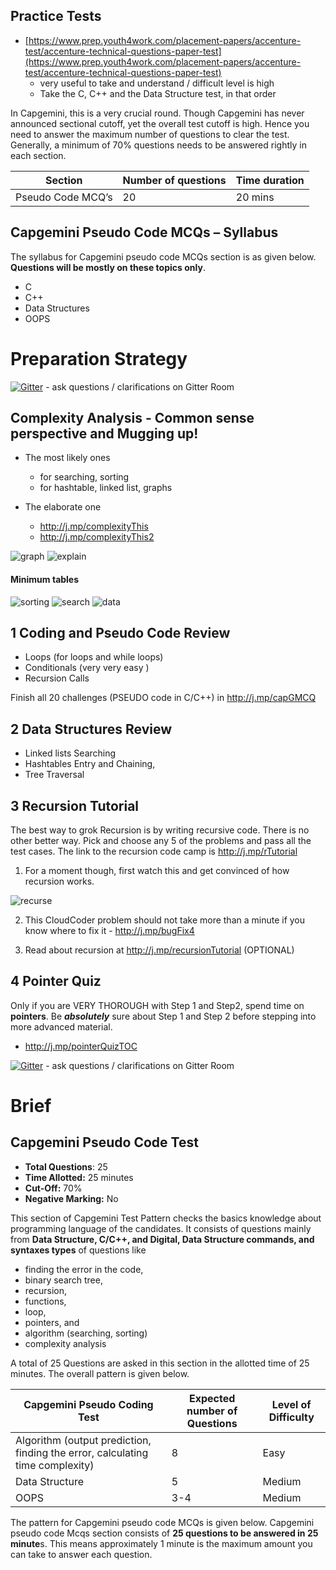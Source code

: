 
## Practice Tests
 - [https://www.prep.youth4work.com/placement-papers/accenture-test/accenture-technical-questions-paper-test](https://www.prep.youth4work.com/placement-papers/accenture-test/accenture-technical-questions-paper-test)
	 - very useful to take and understand / difficult level is high 
	 - Take the C, C++ and the Data Structure test, in that order

In Capgemini, this is a very crucial round. Though Capgemini has never announced sectional cutoff, yet the overall test cutoff is high. Hence you need to answer the maximum number of questions to clear the test. Generally, a minimum of 70% questions needs to be answered rightly in each section.

|**Section** | **Number of questions** | **Time duration**
|-------------|----------------|------------------|
Pseudo Code MCQ’s | 20  | 20 mins

## **Capgemini** **Pseudo Code MCQs** **– Syllabus**

The syllabus for Capgemini pseudo code MCQs section is as given below.  **Questions will be mostly on these topics only**.

-   C
-   C++
-   Data Structures
-   OOPS	



# Preparation Strategy

[![Gitter](https://badges.gitter.im/kgisl/cs8251.svg)](https://gitter.im/kgisl/cs8251?utm_source=badge&utm_medium=badge&utm_campaign=pr-badge) - ask questions / clarifications on Gitter Room

## Complexity Analysis - Common sense perspective and Mugging up!
   - The most likely ones 
       - for searching, sorting 
       - for hashtable, linked list, graphs 
      
   - The elaborate one 
	   - http://j.mp/complexityThis
	   - http://j.mp/complexityThis2 

![graph](https://j.mp/graphO)
![explain](https://j.mp/complexityO)

#### Minimum tables 
![sorting](https://j.mp/sortingO)
![search](https://j.mp/searchingO)
![data](https://bit.ly/2SzqdGO)


## 1 Coding and Pseudo Code Review 
   - Loops  (for loops and while loops)
   - Conditionals (very very easy ) 
   - Recursion Calls

Finish all 20 challenges (PSEUDO code in C/C++) in http://j.mp/capGMCQ

## 2 Data Structures Review
   - Linked lists Searching 
   - Hashtables Entry and Chaining, 
   - Tree Traversal

## 3 Recursion Tutorial
The best way to grok Recursion is by writing recursive code. There is no other better way. Pick and choose any 5 of the problems and pass all the test cases. The link to the recursion code camp is http://j.mp/rTutorial

1. For a moment though, first watch this and get convinced of how recursion works. 

![recurse](http://j.mp/recurseGIF)

2. This CloudCoder problem should not take more than a minute if you know where to fix it - http://j.mp/bugFix4 

3. Read about recursion at http://j.mp/recursionTutorial  (OPTIONAL)


## 4 Pointer Quiz 

Only if you are VERY THOROUGH with Step 1 and Step2, spend time on **pointers**. Be ***absolutely*** sure about Step 1 and Step 2 before stepping into more advanced material. 
  - http://j.mp/pointerQuizTOC

[![Gitter](https://badges.gitter.im/kgisl/cs8251.svg)](https://gitter.im/kgisl/cs8251?utm_source=badge&utm_medium=badge&utm_campaign=pr-badge) - ask questions / clarifications on Gitter Room


# Brief 

## **Capgemini Pseudo Code Test**

-   **Total Questions**: 25
-   **Time Allotted:** 25 minutes
-   **Cut-Off:** 70%
-   **Negative Marking:**  No

This section of Capgemini Test Pattern checks the basics knowledge about programming language of the candidates. It consists of questions mainly from  **Data Structure, C/C++, and Digital, Data Structure commands, and syntaxes types**  of questions like 
  - finding the error in the code, 
  - binary search tree, 
  - recursion, 
  - functions, 
  - loop, 
  - pointers, and 
  - algorithm (searching, sorting) 
  - complexity analysis 

A total of 25 Questions are asked in this section in the allotted time of 25 minutes. The overall pattern is given below.

|Capgemini Pseudo Coding Test | Expected number of Questions | Level of Difficulty  
|------|------|--------|
|Algorithm (output prediction, finding the error, calculating time complexity)  |8  | Easy
| Data Structure   | 5  | Medium
| OOPS  | 3-4  | Medium


The pattern for Capgemini pseudo code MCQs is given below. Capgemini pseudo code Mcqs section consists of **25 questions to be answered in 25 minute**s. This means approximately 1 minute is the maximum amount you can take to answer each question.

